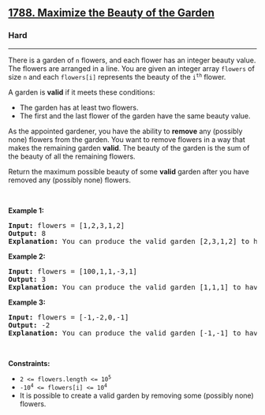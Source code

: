 <h2><a href="https://leetcode.com/problems/maximize-the-beauty-of-the-garden/">1788. Maximize the Beauty of the Garden</a></h2><h3>Hard</h3><hr><div><p>There is a garden of <code>n</code> flowers, and each flower has an integer beauty value. The flowers are arranged in a line. You are given an integer array <code>flowers</code> of size <code>n</code> and each <code>flowers[i]</code> represents the beauty of the <code>i<sup>th</sup></code> flower.</p>

<p>A garden is <strong>valid</strong> if it meets these conditions:</p>

<ul>
	<li>The garden has at least two flowers.</li>
	<li>The first and the last flower of the garden have the same beauty value.</li>
</ul>

<p>As the appointed gardener, you have the ability to <strong>remove</strong> any (possibly none) flowers from the garden. You want to remove flowers in a way that makes the remaining garden <strong>valid</strong>. The beauty of the garden is the sum of the beauty of all the remaining flowers.</p>

<p>Return the maximum possible beauty of some <strong>valid</strong> garden after you have removed any (possibly none) flowers.</p>

<p>&nbsp;</p>
<p><strong class="example">Example 1:</strong></p>

<pre><strong>Input:</strong> flowers = [1,2,3,1,2]
<strong>Output:</strong> 8
<strong>Explanation:</strong> You can produce the valid garden [2,3,1,2] to have a total beauty of 2 + 3 + 1 + 2 = 8.</pre>

<p><strong class="example">Example 2:</strong></p>

<pre><strong>Input:</strong> flowers = [100,1,1,-3,1]
<strong>Output:</strong> 3
<strong>Explanation:</strong> You can produce the valid garden [1,1,1] to have a total beauty of 1 + 1 + 1 = 3.
</pre>

<p><strong class="example">Example 3:</strong></p>

<pre><strong>Input:</strong> flowers = [-1,-2,0,-1]
<strong>Output:</strong> -2
<strong>Explanation:</strong> You can produce the valid garden [-1,-1] to have a total beauty of -1 + -1 = -2.
</pre>

<p>&nbsp;</p>
<p><strong>Constraints:</strong></p>

<ul>
	<li><code>2 &lt;= flowers.length &lt;= 10<sup>5</sup></code></li>
	<li><code>-10<sup>4</sup> &lt;= flowers[i] &lt;= 10<sup>4</sup></code></li>
	<li>It is possible to create a valid garden by removing some (possibly none) flowers.</li>
</ul></div>